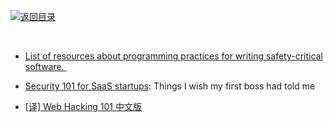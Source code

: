[![返回目录](https://parg.co/UGo)](https://parg.co/b4z) 


﻿

- [List of resources about programming practices for writing safety-critical software. ](https://github.com/stanislaw/awesome-safety-critical) 

- [Security 101 for SaaS startups](https://github.com/forter/security-101-for-saas-startups): Things I wish my first boss had told me

- [[译] Web Hacking 101 中文版](https://github.com/wizardforcel/web-hacking-101-zh)




 
